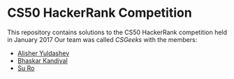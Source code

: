 # CS50 HackerRank Competition

This repository contains solutions to the CS50 HackerRank competition held in January 2017
Our team was called *CSGeeks* with the members:

* [Alisher Yuldashev](https://github.com/alisheryuldashev)
* [Bhaskar Kandiyal](https://github.com/bkandiyal/)
* [Su Ro](https://github.com/huej)

